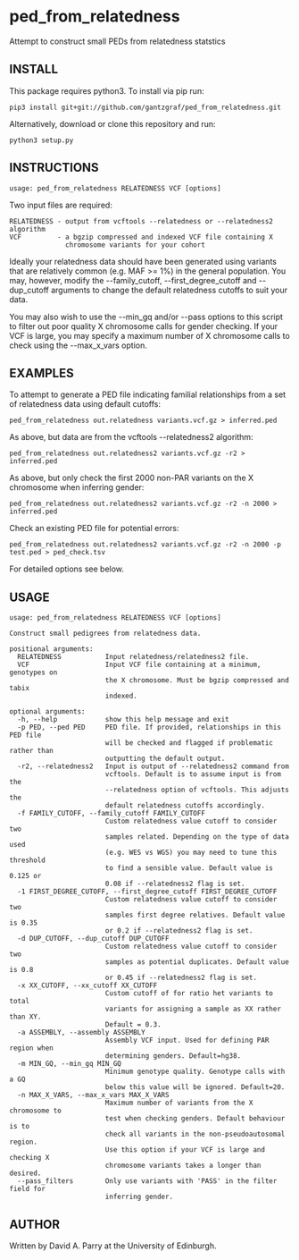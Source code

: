 # ped_from_relatedness
Attempt to construct small PEDs from relatedness statstics

## INSTALL

This package requires python3. To install via pip run:

    pip3 install git+git://github.com/gantzgraf/ped_from_relatedness.git

Alternatively, download or clone this repository and run:
    
    python3 setup.py

## INSTRUCTIONS

    usage: ped_from_relatedness RELATEDNESS VCF [options]

Two input files are required:
    
    RELATEDNESS - output from vcftools --relatedness or --relatedness2 algorithm
    VCF         - a bgzip compressed and indexed VCF file containing X 
                  chromosome variants for your cohort

Ideally your relatedness data should have been generated using variants that 
are relatively common (e.g. MAF >= 1%) in the general population. You may, 
however, modify the --family_cutoff, --first_degree_cutoff and --dup_cutoff
arguments to change the default relatedness cutoffs to suit your data. 

You may also wish to use the --min_gq and/or --pass options to this script to 
filter out poor quality X chromosome calls for gender checking. If your VCF is 
large, you may specify a maximum number of X chromosome calls to check using 
the --max_x_vars option.

## EXAMPLES

To attempt to generate a PED file indicating familial relationships from a set
of relatedness data using default cutoffs:

    ped_from_relatedness out.relatedness variants.vcf.gz > inferred.ped

As above, but data are from the vcftools --relatedness2 algorithm:

    ped_from_relatedness out.relatedness2 variants.vcf.gz -r2 > inferred.ped

As above, but only check the first 2000 non-PAR variants on the X chromosome 
when inferring gender:

    ped_from_relatedness out.relatedness2 variants.vcf.gz -r2 -n 2000 > inferred.ped

Check an existing PED file for potential errors:

    ped_from_relatedness out.relatedness2 variants.vcf.gz -r2 -n 2000 -p test.ped > ped_check.tsv

For detailed options see below.

## USAGE

    usage: ped_from_relatedness RELATEDNESS VCF [options]

    Construct small pedigrees from relatedness data.

    positional arguments:
      RELATEDNESS           Input relatedness/relatedness2 file.
      VCF                   Input VCF file containing at a minimum, genotypes on
                            the X chromosome. Must be bgzip compressed and tabix
                            indexed.

    optional arguments:
      -h, --help            show this help message and exit
      -p PED, --ped PED     PED file. If provided, relationships in this PED file
                            will be checked and flagged if problematic rather than
                            outputting the default output.
      -r2, --relatedness2   Input is output of --relatedness2 command from
                            vcftools. Default is to assume input is from the
                            --relatedness option of vcftools. This adjusts the
                            default relatedness cutoffs accordingly.
      -f FAMILY_CUTOFF, --family_cutoff FAMILY_CUTOFF
                            Custom relatedness value cutoff to consider two
                            samples related. Depending on the type of data used
                            (e.g. WES vs WGS) you may need to tune this threshold
                            to find a sensible value. Default value is 0.125 or
                            0.08 if --relatedness2 flag is set.
      -1 FIRST_DEGREE_CUTOFF, --first_degree_cutoff FIRST_DEGREE_CUTOFF
                            Custom relatedness value cutoff to consider two
                            samples first degree relatives. Default value is 0.35
                            or 0.2 if --relatedness2 flag is set.
      -d DUP_CUTOFF, --dup_cutoff DUP_CUTOFF
                            Custom relatedness value cutoff to consider two
                            samples as potential duplicates. Default value is 0.8
                            or 0.45 if --relatedness2 flag is set.
      -x XX_CUTOFF, --xx_cutoff XX_CUTOFF
                            Custom cutoff of for ratio het variants to total
                            variants for assigning a sample as XX rather than XY.
                            Default = 0.3.
      -a ASSEMBLY, --assembly ASSEMBLY
                            Assembly VCF input. Used for defining PAR region when
                            determining genders. Default=hg38.
      -m MIN_GQ, --min_gq MIN_GQ
                            Minimum genotype quality. Genotype calls with a GQ
                            below this value will be ignored. Default=20.
      -n MAX_X_VARS, --max_x_vars MAX_X_VARS
                            Maximum number of variants from the X chromosome to
                            test when checking genders. Default behaviour is to
                            check all variants in the non-pseudoautosomal region.
                            Use this option if your VCF is large and checking X
                            chromosome variants takes a longer than desired.
      --pass_filters        Only use variants with 'PASS' in the filter field for
                            inferring gender.

## AUTHOR

Written by David A. Parry at the University of Edinburgh. 

